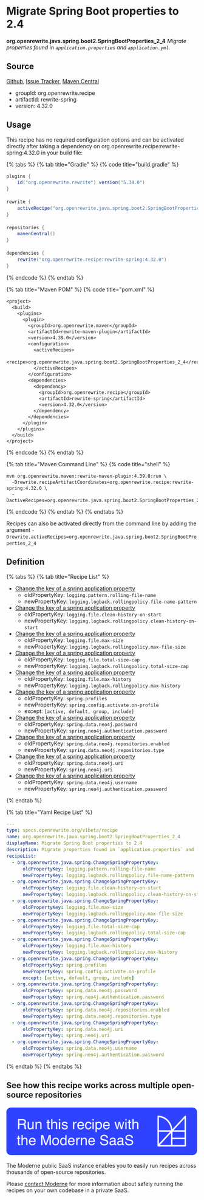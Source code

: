 # Migrate Spring Boot properties to 2.4

**org.openrewrite.java.spring.boot2.SpringBootProperties\_2\_4**
_Migrate properties found in `application.properties` and `application.yml`._

## Source

[Github](https://github.com/openrewrite/rewrite-spring), [Issue Tracker](https://github.com/openrewrite/rewrite-spring/issues), [Maven Central](https://search.maven.org/artifact/org.openrewrite.recipe/rewrite-spring/4.32.0/jar)

* groupId: org.openrewrite.recipe
* artifactId: rewrite-spring
* version: 4.32.0


## Usage

This recipe has no required configuration options and can be activated directly after taking a dependency on org.openrewrite.recipe:rewrite-spring:4.32.0 in your build file:

{% tabs %}
{% tab title="Gradle" %}
{% code title="build.gradle" %}
```groovy
plugins {
    id("org.openrewrite.rewrite") version("5.34.0")
}

rewrite {
    activeRecipe("org.openrewrite.java.spring.boot2.SpringBootProperties_2_4")
}

repositories {
    mavenCentral()
}

dependencies {
    rewrite("org.openrewrite.recipe:rewrite-spring:4.32.0")
}
```
{% endcode %}
{% endtab %}

{% tab title="Maven POM" %}
{% code title="pom.xml" %}
```markup
<project>
  <build>
    <plugins>
      <plugin>
        <groupId>org.openrewrite.maven</groupId>
        <artifactId>rewrite-maven-plugin</artifactId>
        <version>4.39.0</version>
        <configuration>
          <activeRecipes>
            <recipe>org.openrewrite.java.spring.boot2.SpringBootProperties_2_4</recipe>
          </activeRecipes>
        </configuration>
        <dependencies>
          <dependency>
            <groupId>org.openrewrite.recipe</groupId>
            <artifactId>rewrite-spring</artifactId>
            <version>4.32.0</version>
          </dependency>
        </dependencies>
      </plugin>
    </plugins>
  </build>
</project>
```
{% endcode %}
{% endtab %}

{% tab title="Maven Command Line" %}
{% code title="shell" %}
```shell
mvn org.openrewrite.maven:rewrite-maven-plugin:4.39.0:run \
  -Drewrite.recipeArtifactCoordinates=org.openrewrite.recipe:rewrite-spring:4.32.0 \
  -DactiveRecipes=org.openrewrite.java.spring.boot2.SpringBootProperties_2_4
```
{% endcode %}
{% endtab %}
{% endtabs %}

Recipes can also be activated directly from the command line by adding the argument `-Drewrite.activeRecipes=org.openrewrite.java.spring.boot2.SpringBootProperties_2_4`

## Definition

{% tabs %}
{% tab title="Recipe List" %}
* [Change the key of a spring application property](../../../java/spring/changespringpropertykey.md)
  * oldPropertyKey: `logging.pattern.rolling-file-name`
  * newPropertyKey: `logging.logback.rollingpolicy.file-name-pattern`
* [Change the key of a spring application property](../../../java/spring/changespringpropertykey.md)
  * oldPropertyKey: `logging.file.clean-history-on-start`
  * newPropertyKey: `logging.logback.rollingpolicy.clean-history-on-start`
* [Change the key of a spring application property](../../../java/spring/changespringpropertykey.md)
  * oldPropertyKey: `logging.file.max-size`
  * newPropertyKey: `logging.logback.rollingpolicy.max-file-size`
* [Change the key of a spring application property](../../../java/spring/changespringpropertykey.md)
  * oldPropertyKey: `logging.file.total-size-cap`
  * newPropertyKey: `logging.logback.rollingpolicy.total-size-cap`
* [Change the key of a spring application property](../../../java/spring/changespringpropertykey.md)
  * oldPropertyKey: `logging.file.max-history`
  * newPropertyKey: `logging.logback.rollingpolicy.max-history`
* [Change the key of a spring application property](../../../java/spring/changespringpropertykey.md)
  * oldPropertyKey: `spring.profiles`
  * newPropertyKey: `spring.config.activate.on-profile`
  * except: `[active, default, group, include]`
* [Change the key of a spring application property](../../../java/spring/changespringpropertykey.md)
  * oldPropertyKey: `spring.data.neo4j.password`
  * newPropertyKey: `spring.neo4j.authentication.password`
* [Change the key of a spring application property](../../../java/spring/changespringpropertykey.md)
  * oldPropertyKey: `spring.data.neo4j.repositories.enabled`
  * newPropertyKey: `spring.data.neo4j.repositories.type`
* [Change the key of a spring application property](../../../java/spring/changespringpropertykey.md)
  * oldPropertyKey: `spring.data.neo4j.uri`
  * newPropertyKey: `spring.neo4j.uri`
* [Change the key of a spring application property](../../../java/spring/changespringpropertykey.md)
  * oldPropertyKey: `spring.data.neo4j.username`
  * newPropertyKey: `spring.neo4j.authentication.password`

{% endtab %}

{% tab title="Yaml Recipe List" %}
```yaml
---
type: specs.openrewrite.org/v1beta/recipe
name: org.openrewrite.java.spring.boot2.SpringBootProperties_2_4
displayName: Migrate Spring Boot properties to 2.4
description: Migrate properties found in `application.properties` and `application.yml`.
recipeList:
  - org.openrewrite.java.spring.ChangeSpringPropertyKey:
      oldPropertyKey: logging.pattern.rolling-file-name
      newPropertyKey: logging.logback.rollingpolicy.file-name-pattern
  - org.openrewrite.java.spring.ChangeSpringPropertyKey:
      oldPropertyKey: logging.file.clean-history-on-start
      newPropertyKey: logging.logback.rollingpolicy.clean-history-on-start
  - org.openrewrite.java.spring.ChangeSpringPropertyKey:
      oldPropertyKey: logging.file.max-size
      newPropertyKey: logging.logback.rollingpolicy.max-file-size
  - org.openrewrite.java.spring.ChangeSpringPropertyKey:
      oldPropertyKey: logging.file.total-size-cap
      newPropertyKey: logging.logback.rollingpolicy.total-size-cap
  - org.openrewrite.java.spring.ChangeSpringPropertyKey:
      oldPropertyKey: logging.file.max-history
      newPropertyKey: logging.logback.rollingpolicy.max-history
  - org.openrewrite.java.spring.ChangeSpringPropertyKey:
      oldPropertyKey: spring.profiles
      newPropertyKey: spring.config.activate.on-profile
      except: [active, default, group, include]
  - org.openrewrite.java.spring.ChangeSpringPropertyKey:
      oldPropertyKey: spring.data.neo4j.password
      newPropertyKey: spring.neo4j.authentication.password
  - org.openrewrite.java.spring.ChangeSpringPropertyKey:
      oldPropertyKey: spring.data.neo4j.repositories.enabled
      newPropertyKey: spring.data.neo4j.repositories.type
  - org.openrewrite.java.spring.ChangeSpringPropertyKey:
      oldPropertyKey: spring.data.neo4j.uri
      newPropertyKey: spring.neo4j.uri
  - org.openrewrite.java.spring.ChangeSpringPropertyKey:
      oldPropertyKey: spring.data.neo4j.username
      newPropertyKey: spring.neo4j.authentication.password

```
{% endtab %}
{% endtabs %}

## See how this recipe works across multiple open-source repositories

[![Moderne Link Image](/.gitbook/assets/ModerneRecipeButton.png)](https://public.moderne.io/recipes/org.openrewrite.java.spring.boot2.SpringBootProperties_2_4)

The Moderne public SaaS instance enables you to easily run recipes across thousands of open-source repositories.

Please [contact Moderne](https://moderne.io/product) for more information about safely running the recipes on your own codebase in a private SaaS.
